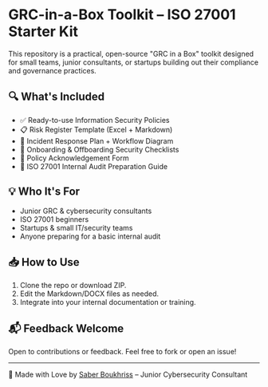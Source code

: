 # GRC-in-a-Box Toolkit – ISO 27001 Starter Kit

This repository is a practical, open-source "GRC in a Box" toolkit designed for small teams, junior consultants, or startups building out their compliance and governance practices.

## 🔍 What's Included

- ✅ Ready-to-use Information Security Policies
- 📋 Risk Register Template (Excel + Markdown)
- 🚨 Incident Response Plan + Workflow Diagram
- 🔄 Onboarding & Offboarding Security Checklists
- 📄 Policy Acknowledgement Form
- 📘 ISO 27001 Internal Audit Preparation Guide

## 💡 Who It's For

- Junior GRC & cybersecurity consultants
- ISO 27001 beginners
- Startups & small IT/security teams
- Anyone preparing for a basic internal audit

## 📥 How to Use

1. Clone the repo or download ZIP.
2. Edit the Markdown/DOCX files as needed.
3. Integrate into your internal documentation or training.

## 📬 Feedback Welcome

Open to contributions or feedback. Feel free to fork or open an issue!

---

🔐 Made with Love by [Saber Boukhriss](https://boukhrisssaber.tn) – Junior Cybersecurity Consultant
